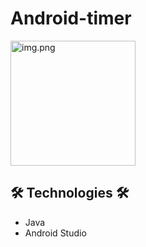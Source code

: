 # Android-timer

<img src="https://i.ibb.co/D1L0PCG/Screenshot-1.jpg" alt="img.png" width="200">




## 🛠 Technologies 🛠
* Java
* Android Studio
